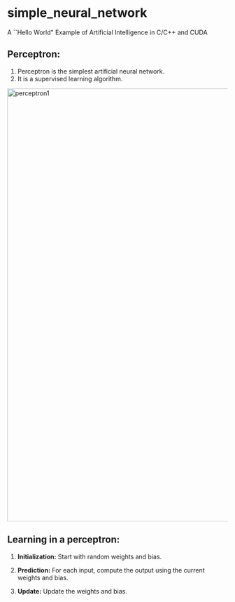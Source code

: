 # simple_neural_network
A ``Hello World" Example of Artificial Intelligence in C/C++ and CUDA 

## Perceptron: 
1. Perceptron is the simplest artificial neural network.
2. It is a supervised learning algorithm.

<img width="988" alt="perceptron1" src="https://github.com/user-attachments/assets/ec26deb6-abd0-48ee-a61c-9a5d7e53c2e5" />

## Learning in a perceptron:
  
1. **Initialization:** Start with random weights and bias.

2. **Prediction:** For each input, compute the output using the current weights and bias.
3. **Update:** Update the weights and bias.
   

